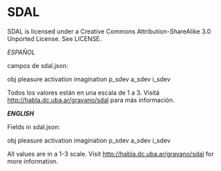 # SDAL

SDAL is licensed under a
Creative Commons Attribution-ShareAlike 3.0 Unported License.
See LICENSE.


*ESPAÑOL*

campos de sdal.json:

obj
pleasure
activation
imagination
p_sdev
a_sdev
i_sdev

Todos los valores están en una escala de 1 a 3.
Visitá http://habla.dc.uba.ar/gravano/sdal para más información.

*****ENGLISH*****

Fields in sdal.json:

obj
pleasure
activation
imagination
p_sdev
a_sdev
i_sdev

All values are in a 1-3 scale.
Visit http://habla.dc.uba.ar/gravano/sdal for more information.
